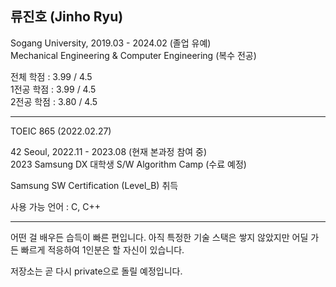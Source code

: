 ## 류진호 (Jinho Ryu)

Sogang University, 2019.03 - 2024.02 (졸업 유예)  
Mechanical Engineering & Computer Engineering (복수 전공)

전체 학점 : 3.99 / 4.5  
1전공 학점 : 3.99 / 4.5  
2전공 학점 : 3.80 / 4.5
___

TOEIC 865 (2022.02.27)

42 Seoul, 2022.11 - 2023.08 (현재 본과정 참여 중)  
2023 Samsung DX 대학생 S/W Algorithm Camp (수료 예정)

Samsung SW Certification (Level_B) 취득

사용 가능 언어 : C, C++
___

어떤 걸 배우든 습득이 빠른 편입니다. 아직 특정한 기술 스택은 쌓지 않았지만 어딜 가든 빠르게 적응하여 1인분은 할 자신이 있습니다.

저장소는 곧 다시 private으로 돌릴 예정입니다.
